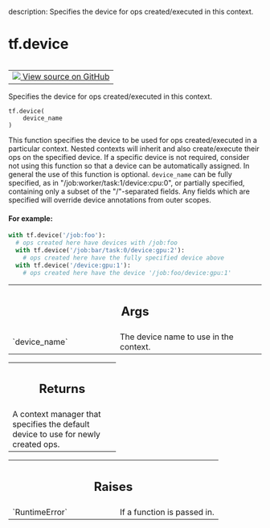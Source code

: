 description: Specifies the device for ops created/executed in this context.

<div itemscope itemtype="http://developers.google.com/ReferenceObject">
<meta itemprop="name" content="tf.device" />
<meta itemprop="path" content="Stable" />
</div>

# tf.device

<!-- Insert buttons and diff -->

<table class="tfo-notebook-buttons tfo-api nocontent" align="left">
<td>
  <a target="_blank" href="https://github.com/tensorflow/tensorflow/blob/r2.2/tensorflow/python/framework/ops.py#L5057-L5093">
    <img src="https://www.tensorflow.org/images/GitHub-Mark-32px.png" />
    View source on GitHub
  </a>
</td>
</table>



Specifies the device for ops created/executed in this context.

<pre class="devsite-click-to-copy prettyprint lang-py tfo-signature-link">
<code>tf.device(
    device_name
)
</code></pre>



<!-- Placeholder for "Used in" -->

This function specifies the device to be used for ops created/executed in a
particular context. Nested contexts will inherit and also create/execute
their ops on the specified device. If a specific device is not required,
consider not using this function so that a device can be automatically
assigned.  In general the use of this function is optional. `device_name` can
be fully specified, as in "/job:worker/task:1/device:cpu:0", or partially
specified, containing only a subset of the "/"-separated fields. Any fields
which are specified will override device annotations from outer scopes.

#### For example:



```python
with tf.device('/job:foo'):
  # ops created here have devices with /job:foo
  with tf.device('/job:bar/task:0/device:gpu:2'):
    # ops created here have the fully specified device above
  with tf.device('/device:gpu:1'):
    # ops created here have the device '/job:foo/device:gpu:1'
```

<!-- Tabular view -->
 <table class="responsive fixed orange">
<colgroup><col width="214px"><col></colgroup>
<tr><th colspan="2"><h2 class="add-link">Args</h2></th></tr>

<tr>
<td>
`device_name`
</td>
<td>
The device name to use in the context.
</td>
</tr>
</table>



<!-- Tabular view -->
 <table class="responsive fixed orange">
<colgroup><col width="214px"><col></colgroup>
<tr><th colspan="2"><h2 class="add-link">Returns</h2></th></tr>
<tr class="alt">
<td colspan="2">
A context manager that specifies the default device to use for newly
created ops.
</td>
</tr>

</table>



<!-- Tabular view -->
 <table class="responsive fixed orange">
<colgroup><col width="214px"><col></colgroup>
<tr><th colspan="2"><h2 class="add-link">Raises</h2></th></tr>

<tr>
<td>
`RuntimeError`
</td>
<td>
If a function is passed in.
</td>
</tr>
</table>

